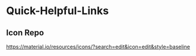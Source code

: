 # Quick-Helpful-Links

## Icon Repo
https://material.io/resources/icons/?search=edit&icon=edit&style=baseline
